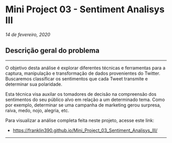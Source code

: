# **Mini Project 03 - Sentiment Analisys III**

*14 de fevereiro, 2020*

## **Descrição geral do problema**

---

O objetivo desta análise é explorar diferentes técnicas e ferramentas para a captura, manipulação e transformação de dados provenientes do Twitter. Buscaremos classificar os sentimentos que cada Tweet transmite e determinar sua polaridade.

Esta técnica visa auxilar os tomadores de decisão na compreensão dos sentimentos do seu público alvo em relação a um determinado tema. Como por exemplo, determinar se uma campanha de marketing gerou surpresa, raiva, medo, nojo, alegria, etc.

Para visualizar a análise completa feita neste projeto, acesse este link:

* https://franklin390.github.io/Mini_Project_03_Sentiment_Analisys_III/

---
